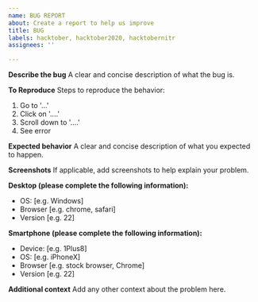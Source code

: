 ```yaml
---
name: BUG REPORT
about: Create a report to help us improve
title: BUG
labels: hacktober, hacktober2020, hacktobernitr
assignees: ''

---
```


**Describe the bug**
A clear and concise description of what the bug is.

**To Reproduce**
Steps to reproduce the behavior:
1. Go to '...'
2. Click on '....'
3. Scroll down to '....'
4. See error

**Expected behavior**
A clear and concise description of what you expected to happen.

**Screenshots**
If applicable, add screenshots to help explain your problem.

**Desktop (please complete the following information):**
 - OS: [e.g. Windows]
 - Browser [e.g. chrome, safari]
 - Version [e.g. 22]

**Smartphone (please complete the following information):**
 - Device: [e.g. 1Plus8]
 - OS: [e.g. iPhoneX]
 - Browser [e.g. stock browser, Chrome]
 - Version [e.g. 22]

**Additional context**
Add any other context about the problem here.
